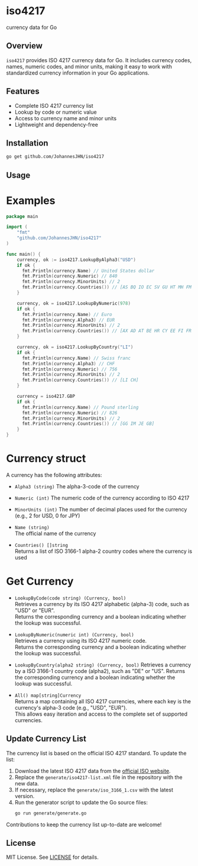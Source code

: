# iso4217
currency data for Go
## Overview

`iso4217` provides ISO 4217 currency data for Go. It includes currency codes, names, numeric codes, and minor units, making it easy to work with standardized currency information in your Go applications.

## Features

- Complete ISO 4217 currency list
- Lookup by code or numeric value
- Access to currency name and minor units
- Lightweight and dependency-free

## Installation

```sh
go get github.com/JohannesJHN/iso4217
```

## Usage

# Examples
```go
package main

import (
    "fmt"
    "github.com/JohannesJHN/iso4217"
)

func main() {
    currency, ok := iso4217.LookupByAlpha3("USD")
    if ok {
      fmt.Println(currency.Name) // United States dollar
      fmt.Println(currency.Numeric) // 840
      fmt.Println(currency.MinorUnits) // 2
      fmt.Println(currency.Countries()) // [AS BQ IO EC SV GU HT MH FM MP PW PA PR TL TC UM US VG VI]
    }

    currency, ok = iso4217.LookupByNumeric(978)
    if ok {
      fmt.Println(currency.Name) // Euro
      fmt.Println(currency.Alpha3) // EUR
      fmt.Println(currency.MinorUnits) // 2
      fmt.Println(currency.Countries()) // [AX AD AT BE HR CY EE FI FR GF TF DE GR GP VA IE IT LV LT LU MT MQ YT MC ME NL PT RE BL MF PM SM SK SI ES]
    }

    currency, ok = iso4217.LookupByCountry("LI")
    if ok {
      fmt.Println(currency.Name) // Swiss franc
      fmt.Println(currency.Alpha3) // CHF
      fmt.Println(currency.Numeric) // 756
      fmt.Println(currency.MinorUnits) // 2
      fmt.Println(currency.Countries()) // [LI CH]
    }

    currency = iso4217.GBP
    if ok {
      fmt.Println(currency.Name) // Pound sterling
      fmt.Println(currency.Numeric) // 826
      fmt.Println(currency.MinorUnits) // 2
      fmt.Println(currency.Countries()) // [GG IM JE GB]
    }
}
```

# Currency struct

A currency has the following attributes:

- `Alpha3 (string)`
  The alpha-3-code of the currency

- `Numeric (int)`
  The numeric code of the currency according to ISO 4217

- `MinorUnits (int)` 
  The number of decimal places used for the currency (e.g., 2 for USD, 0 for JPY)

- `Name (string)`  
  The official name of the currency

- `Countries() []string`  
  Returns a list of ISO 3166-1 alpha-2 country codes where the currency is used

# Get Currency

- `LookupByCode(code string) (Currency, bool)`  
  Retrieves a currency by its ISO 4217 alphabetic (alpha-3) code, such as "USD" or "EUR".  
  Returns the corresponding currency and a boolean indicating whether the lookup was successful.

- `LookupByNumeric(numeric int) (Currency, bool)`  
  Retrieves a currency using its ISO 4217 numeric code.  
  Returns the corresponding currency and a boolean indicating whether the lookup was successful.

- `LookupByCountry(alpha2 string) (Currency, bool)`
  Retrieves a currency by a ISO 3166-1 country code (alpha2), such as "DE" or "US".
  Returns the corresponding currency and a boolean indicating whether the lookup was successful.

- `All() map[string]Currency`  
  Returns a map containing all ISO 4217 currencies, where each key is the currency's alpha-3 code (e.g., "USD", "EUR").  
  This allows easy iteration and access to the complete set of supported currencies.

## Update Currency List
The currency list is based on the official ISO 4217 standard. To update the list:

1. Download the latest ISO 4217 data from the [official ISO website](https://www.iso.org/iso-4217-currency-codes.html).
2. Replace the `generate/iso4217-list.xml` file in the repository with the new data.
3. If necessary, replace the `generate/iso_3166_1.csv` with the latest version.
4. Run the generator script to update the Go source files:
    ```sh
    go run generate/generate.go
    ```

Contributions to keep the currency list up-to-date are welcome!

## License

MIT License. See [LICENSE](LICENSE) for details.
